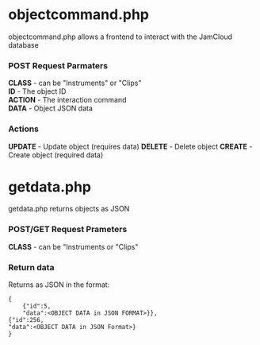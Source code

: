 # objectcommand.php

objectcommand.php allows a frontend to interact with the JamCloud database  
### POST Request Parmaters

**CLASS** - can be "Instruments" or "Clips"  
**ID** - The object ID  
**ACTION** - The interaction command  
**DATA** - Object JSON data  

### Actions
**UPDATE** - Update object (requires data)
**DELETE** - Delete object
**CREATE** - Create object (required data)

# getdata.php
getdata.php returns objects as JSON
### POST/GET Request Prameters
**CLASS** - can be "Instruments or "Clips"
### Return data
Returns as JSON in the format:  
  
    {
        {"id":5,
        "data":<OBJECT DATA in JSON FORMAT>}},
	{"id":256,
	"data":<OBJECT DATA in JSON Format>}
    }

